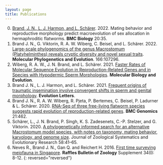 ```yaml
---
layout: page
title: Publications
---
```

0. [Brand, J. N., L. J. Harmon, and L. Schärer](/papers/brand2022.pdf). 2022. Mating behavior and reproductive morphology predict macroevolution of sex allocation in hermaphroditic flatworms. **BMC Biology** 20:35.
0. Brand J. N., G. Viktorin, R. A. W. Wiberg, C. Beisel, and L. Schärer. 2022. [Large-scale phylogenomics of the genus Macrostomum (Platyhelminthes) reveals cryptic diversity and novel sexual traits](/papers/brand2022b.pdf). **Molecular Phylogenetics and Evolution**. 166:107296.
0. Wiberg, R. A. W., J. N. Brand, and L. Schärer. 2021. [Faster Rates of Molecular Sequence Evolution in Reproduction-Related Genes and in Species with Hypodermic Sperm Morphologies](/papers/wiberg2022.pdf). **Molecular Biology and Evolution**.
0. Brand J. N., L. J. Harmon, and L. Schärer. 2021. [Frequent origins of traumatic insemination involve convergent shifts in sperm and genital morphology](/papers/brand2021.pdf). **Evolution Letters**.
0. Brand J. N., R. A. W. Wiberg, R. Pjeta, P. Bertemes, C. Beisel, P. Ladurner & L. Schärer. 2020. [RNA-Seq of three free-living flatworm species suggests rapid evolution of reproduction-related genes](/papers/brand2020.pdf). **BMC Genomics** 21:462.
0. Schärer, L., J. N. Brand, P. Singh, K. S. Zadesenets, C.-P. Stelzer, and G. Viktorin. 2020. [A phylogenetically informed search for an alternative Macrostomum model species, with notes on taxonomy, mating behavior, karyology, and genome size](/papers/scharer2020.pdf). Journal of Zoological Systematics and Evolutionary Research 58:41–65.
0. Neves R., Brand J. N., Gan Q. and Reichert H. 2016. [First time surveying meiofauna in Singapore](/papers/neves2016.pdf). **Raffles Bulletin of Zoology** Supplement 34(I): 8-12.
{: reversed="reversed"}
